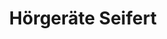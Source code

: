 ---
title: "Hörgeräte Seifert"
url: /augsburg/hoergeraete-seifert-ulmer-strasse/
shop: Hörgeräte
---